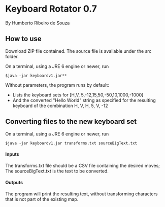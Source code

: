 # Keyboard Rotator 0.7

By Humberto Ribeiro de Souza

## How to use

Download ZIP file contained. The source file is available under the src folder.

On a terminal, using a JRE 6 engine or newer, run

```shell 
$java -jar keyboardv1.jar** 
```

Without parameters, the program runs by default:  
- Lists the keyboard sets for [H,V, 5,-12,15,50,-50,10,1000,-1000]
- And the converted "Hello World" string as specified for the resulting keyboard of the combination H, V, H, 5, V, -12 

## Converting files to the new keyboard set

On a terminal, using a JRE 6 engine or newer, run
 
```shell
$java -jar keyboardv1.jar transforms.txt sourceBigText.txt 
```
#### Inputs

The transforms.txt file should be a CSV file containing the desired moves;
The sourceBigText.txt is the text to be converted. 
 
#### Outputs

The program will print the resulting text, without transforming characters that is not part of the existing map.

